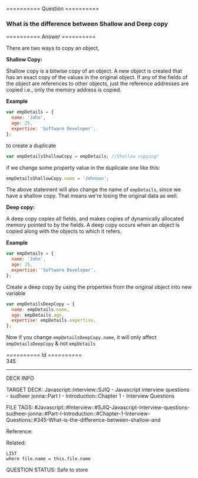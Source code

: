 ========== Question ==========  

### What is the difference between Shallow and Deep copy  

========== Answer ==========  

There are two ways to copy an object,

**Shallow Copy:**

Shallow copy is a bitwise copy of an object. A new object is created that has an
exact copy of the values in the original object. If any of the fields of the
object are references to other objects, just the reference addresses are copied
i.e., only the memory address is copied.

**Example**

```javascript
var empDetails = {
  name: 'John',
  age: 25,
  expertise: 'Software Developer',
};
```

to create a duplicate

```javascript
var empDetailsShallowCopy = empDetails; //Shallow copying!
```

if we change some property value in the duplicate one like this:

```javascript
empDetailsShallowCopy.name = 'Johnson';
```

The above statement will also change the name of `empDetails`, since we have a
shallow copy. That means we're losing the original data as well.

**Deep copy:**

A deep copy copies all fields, and makes copies of dynamically allocated memory
pointed to by the fields. A deep copy occurs when an object is copied along with
the objects to which it refers.

**Example**

```javascript
var empDetails = {
  name: 'John',
  age: 25,
  expertise: 'Software Developer',
};
```

Create a deep copy by using the properties from the original object into new
variable

```javascript
var empDetailsDeepCopy = {
  name: empDetails.name,
  age: empDetails.age,
  expertise: empDetails.expertise,
};
```

Now if you change `empDetailsDeepCopy.name`, it will only affect
`empDetailsDeepCopy` & not `empDetails`

========== Id ==========  
345

---

DECK INFO

TARGET DECK: Javascript::Interview::SJIQ - Javascript interview questions - sudheer jonna::Part I - Introduction::Chapter 1 - Interview Questions

FILE TAGS: #Javascript::#Interview::#SJIQ-Javascript-interview-questions-sudheer-jonna::#Part-I-Introduction::#Chapter-1-Interview-Questions::#345-What-is-the-difference-between-shallow-and

Reference:

Related:

```dataview
LIST
where file.name = this.file.name
```

QUESTION STATUS: Safe to store
